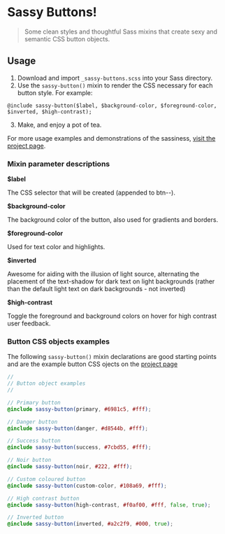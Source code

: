 # Sassy Buttons!

> Some clean styles and thoughtful Sass mixins that create sexy and semantic CSS button objects.

## Usage

1. Download and import `_sassy-buttons.scss` into your Sass directory.
2. Use the `sassy-button()` mixin to render the CSS necessary for each button style. For example:
```
@include sassy-button($label, $background-color, $foreground-color, $inverted, $high-contrast);
```
3. Make, and enjoy a pot of tea.

For more usage examples and demonstrations of the sassiness, [visit the project page](http://beaucharman.github.io/sassy-buttons).

### Mixin parameter descriptions

**$label**

The CSS selector that will be created (appended to btn--).

**$background-color**

The background color of the button, also used for gradients and borders.

**$foreground-color**

Used for text color and highlights.

**$inverted**

Awesome for aiding with the illusion of light source, alternating the placement of the text-shadow for dark text on light backgrounds (rather than the default light text on dark backgrounds - not inverted)

**$high-contrast**

Toggle the foreground and background colors on hover for high contrast user feedback.

### Button CSS objects examples

The following `sassy-button()` mixin declarations are good starting points and are the example button CSS ojects on the [project page](http://beaucharman.github.io/sassy-buttons)

```scss
//
// Button object examples
//

// Primary button
@include sassy-button(primary, #6981c5, #fff);

// Danger button
@include sassy-button(danger, #d8544b, #fff);

// Success button
@include sassy-button(success, #7cbd55, #fff);

// Noir button
@include sassy-button(noir, #222, #fff);

// Custom coloured button
@include sassy-button(custom-color, #108a69, #fff);

// High contrast button
@include sassy-button(high-contrast, #f0af00, #fff, false, true);

// Inverted button
@include sassy-button(inverted, #a2c2f9, #000, true);
```
